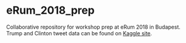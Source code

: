 # eRum_2018_prep
Collaborative repository for workshop prep at eRum 2018 in Budapest. Trump and Clinton tweet data can be found on [Kaggle site](https://www.kaggle.com/benhamner/clinton-trump-tweets/data#).

